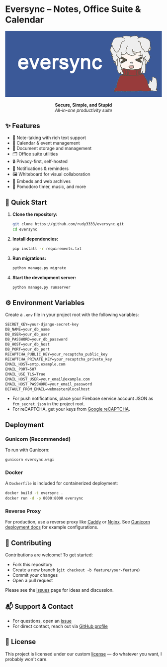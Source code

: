 # Eversync – Notes, Office Suite & Calendar

![Banner](https://raw.githubusercontent.com/rudy3333/eversync/refs/heads/master/eversyncc/static/banner.png)

<p align="center">
  <b>Secure, Simple, and Stupid</b><br>
  <i>All-in-one productivity suite</i>
</p>


## ✨ Features

- 📝 Note-taking with rich text support
- 📅 Calendar & event management
- 📂 Document storage and management
- 🗂️ Office suite utilities
- 🔒 Privacy-first, self-hosted
- 🔔 Notifications & reminders
- 🖼️ Whiteboard for visual collaboration
- 🔗 Embeds and web archives
- 🎵 Pomodoro timer, music, and more

## 🚀 Quick Start

1. **Clone the repository:**
   ```bash
   git clone https://github.com/rudy3333/eversync.git
   cd eversync
   ```
2. **Install dependencies:**
   ```bash
   pip install -r requirements.txt
   ```
3. **Run migrations:**
   ```bash
   python manage.py migrate
   ```
4. **Start the development server:**
   ```bash
   python manage.py runserver
   ```


## ⚙️ Environment Variables

Create a `.env` file in your project root with the following variables:

```
SECRET_KEY=your-django-secret-key
DB_NAME=your_db_name
DB_USER=your_db_user
DB_PASSWORD=your_db_password
DB_HOST=your_db_host
DB_PORT=your_db_port
RECAPTCHA_PUBLIC_KEY=your_recaptcha_public_key
RECAPTCHA_PRIVATE_KEY=your_recaptcha_private_key
EMAIL_HOST=smtp.example.com
EMAIL_PORT=587
EMAIL_USE_TLS=True
EMAIL_HOST_USER=your_email@example.com
EMAIL_HOST_PASSWORD=your_email_password
DEFAULT_FROM_EMAIL=webmaster@localhost
```

- For push notifications, place your Firebase service account JSON as `fcm_secret.json` in the project root.
- For reCAPTCHA, get your keys from [Google reCAPTCHA](https://www.google.com/recaptcha/admin).


## Deployment

### Gunicorn (Recommended)

To run with Gunicorn:
```bash
gunicorn eversync.wsgi
```

### Docker

A `Dockerfile` is included for containerized deployment:
```bash
docker build -t eversync .
docker run -d -p 8000:8000 eversync
```

### Reverse Proxy

For production, use a reverse proxy like [Caddy](https://caddyserver.com) or [Nginx](https://nginx.org). See [Gunicorn deployment docs](https://docs.gunicorn.org/en/latest/deploy.html) for example configurations.

## 🤝 Contributing

Contributions are welcome! To get started:
- Fork this repository
- Create a new branch (`git checkout -b feature/your-feature`)
- Commit your changes
- Open a pull request

Please see the [issues](https://github.com/rudy3333/eversync/issues) page for ideas and discussion.

## 📬 Support & Contact

- For questions, open an [issue](https://github.com/rudy3333/eversync/issues)
- For direct contact, reach out via [GitHub profile](https://github.com/rudy3333)

## 📄 License

This project is licensed under our custom [license](https://github.com/rudy3333/eversync/blob/master/LICENSE) — do whatever you want, I probably won't care.